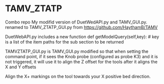 # TAMV_ZTATP
Combo repo
My modifid version of DuetWedAPI.py and TAMV_GUI.py. renamed to TAMV_ZTATP_GUI.py from https://github.com/HaythamB/TAMV

DuetWebAPI.py includes a new function
def getModelQuery(self,key):    # key is a list of the item paths for the sub section to be returned 

TAMVZTATP_GUI.py is TAMV_GUI.py modified so that when setting the command point, if it sees the Knob probe (configured as probe K3) and it is not triggered, 
it will use it to align the Z offset for the tools after it aligns the X and Y offsets

Align the X+ markings on the tool towards your X positive bed direction.
